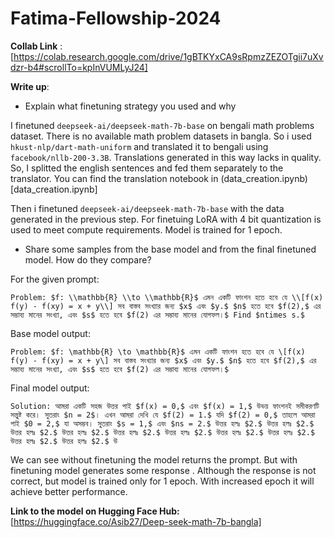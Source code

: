 # Fatima-Fellowship-2024

**Collab Link** : [https://colab.research.google.com/drive/1gBTKYxCA9sRpmzZEZOTgii7uXvdzr-b4#scrollTo=kpInVUMLyJ24]

**Write up**:
* Explain what finetuning strategy you used and why

I finetuned `deepseek-ai/deepseek-math-7b-base` on bengali math problems dataset. There is no available math problem datasets in bangla. So i used `hkust-nlp/dart-math-uniform` and translated it to bengali using `facebook/nllb-200-3.3B`. Translations generated in this way lacks in quality. So, I splitted the english sentences and fed them separately to the translator. You can find the translation notebook in (data_creation.ipynb)[data_creation.ipynb]

Then i finetuned `deepseek-ai/deepseek-math-7b-base` with the data generated in the previous step. For finetuing LoRA with 4 bit quantization is used to meet compute requirements. Model is trained for 1 epoch. 

* Share some samples from the base model and from the final finetuned model. How do they compare?

For the given prompt: 
```
Problem: $f: \\mathbb{R} \\to \\mathbb{R}$ এমন একটি ফাংশন হতে হবে যে \\[f(x) f(y) - f(xy) = x + y\\] সব বাস্তব সংখ্যার জন্য $x$ এবং $y.$ $n$ হতে হবে $f(2),$ এর সম্ভাব্য মানের সংখ্যা, এবং $s$ হতে হবে $f(2) এর সম্ভাব্য মানের যোগফল।$ Find $ntimes s.$
```

Base model output:
```
Problem: $f: \mathbb{R} \to \mathbb{R}$ এমন একটি ফাংশন হতে হবে যে \[f(x) f(y) - f(xy) = x + y\] সব বাস্তব সংখ্যার জন্য $x$ এবং $y.$ $n$ হতে হবে $f(2),$ এর সম্ভাব্য মানের সংখ্যা, এবং $s$ হতে হবে $f(2) এর সম্ভাব্য মানের যোগফল।$
```

Final model output:
```
Solution: আমরা একটি সহজ উত্তর পাই $f(x) = 0,$ এবং $f(x) = 1,$ উভয় ফাংশনই সমীকরণটি সন্তুষ্ট করে। সুতরাং $n = 2$। এখন আমরা দেখি যে $f(2) = 1.$ যদি $f(2) = 0,$ তাহলে আমরা পাই $0 = 2,$ যা অসম্ভব। সুতরাং $s = 1,$ এবং $ns = 2.$ উত্তর হলঃ $2.$ উত্তর হলঃ $2.$ উত্তর হলঃ $2.$ উত্তর হলঃ $2.$ উত্তর হলঃ $2.$ উত্তর হলঃ $2.$ উত্তর হলঃ $2.$ উত্তর হলঃ $2.$ উত্তর হলঃ $2.$ উত্তর হলঃ $2.$ উ
```

We can see without finetuning the model returns the prompt. But with finetuning model generates some response . Although the response is not correct, but model is trained only for 1 epoch. With increased epoch it will achieve better performance. 

**Link to the model on Hugging Face Hub:** [https://huggingface.co/Asib27/Deep-seek-math-7b-bangla]
